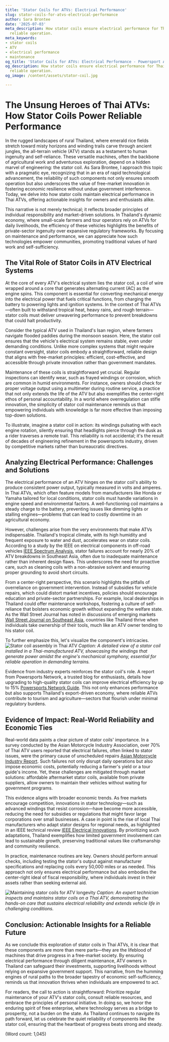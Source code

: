```yaml
---
title: 'Stator Coils for ATVs: Electrical Performance'
slug: stator-coils-for-atvs-electrical-performance
author: Sara Brontee
date: '2025-07-03'
meta_description: How stator coils ensure electrical performance for Thai ATVs, supporting
  reliable operation.
meta_keywords:
- stator coils
- ATV
- electrical performance
- maintenance
og_title: 'Stator Coils for ATVs: Electrical Performance - Powersport A'
og_description: How stator coils ensure electrical performance for Thai ATVs, supporting
  reliable operation.
og_image: /content/assets/stator-coil.jpg

---
```

# The Unsung Heroes of Thai ATVs: How Stator Coils Power Reliable Performance

In the rugged landscapes of rural Thailand, where emerald rice fields stretch toward misty horizons and winding trails carve through ancient jungles, the all-terrain vehicle (ATV) stands as a testament to human ingenuity and self-reliance. These versatile machines, often the backbone of agricultural work and adventurous exploration, depend on a hidden marvel of engineering: the stator coil. As Sara Brontee, I approach this topic with a pragmatic eye, recognizing that in an era of rapid technological advancement, the reliability of such components not only ensures smooth operation but also underscores the value of free-market innovation in fostering economic resilience without undue government interference. Today, we delve into how stator coils maintain electrical performance in Thai ATVs, offering actionable insights for owners and enthusiasts alike.

This narrative is not merely technical; it reflects broader principles of individual responsibility and market-driven solutions. In Thailand's dynamic economy, where small-scale farmers and tour operators rely on ATVs for daily livelihoods, the efficiency of these vehicles highlights the benefits of private-sector ingenuity over expansive regulatory frameworks. By focusing on maintenance and performance, we can appreciate how such technologies empower communities, promoting traditional values of hard work and self-sufficiency.

## The Vital Role of Stator Coils in ATV Electrical Systems

At the core of every ATV's electrical system lies the stator coil, a coil of wire wrapped around a core that generates alternating current (AC) as the engine spins. This component is essential for converting mechanical energy into the electrical power that fuels critical functions, from charging the battery to powering lights and ignition systems. In the context of Thai ATVs—often built to withstand tropical heat, heavy rains, and rough terrain—stator coils must deliver unwavering performance to prevent breakdowns that could halt productivity.

Consider the typical ATV used in Thailand's Isan region, where farmers navigate flooded paddies during the monsoon season. Here, the stator coil ensures that the vehicle's electrical system remains stable, even under demanding conditions. Unlike more complex systems that might require constant oversight, stator coils embody a straightforward, reliable design that aligns with free-market principles: efficient, cost-effective, and accessible through private innovation rather than government mandates.

Maintenance of these coils is straightforward yet crucial. Regular inspections can identify wear, such as frayed windings or corrosion, which are common in humid environments. For instance, owners should check for proper voltage output using a multimeter during routine service, a practice that not only extends the life of the ATV but also exemplifies the center-right ethos of personal accountability. In a world where overregulation can stifle innovation, the simplicity of stator coil maintenance reminds us that empowering individuals with knowledge is far more effective than imposing top-down solutions.

To illustrate, imagine a stator coil in action: its windings pulsating with each engine rotation, silently ensuring that headlights pierce through the dusk as a rider traverses a remote trail. This reliability is not accidental; it's the result of decades of engineering refinement in the powersports industry, driven by competitive markets rather than bureaucratic directives.

## Analyzing Electrical Performance: Challenges and Solutions

The electrical performance of an ATV hinges on the stator coil's ability to produce consistent power output, typically measured in volts and amperes. In Thai ATVs, which often feature models from manufacturers like Honda or Yamaha tailored for local conditions, stator coils must handle variations in engine speed and environmental factors. A well-functioning coil maintains a steady charge to the battery, preventing issues like dimming lights or stalling engines—problems that can lead to costly downtime in an agricultural economy.

However, challenges arise from the very environments that make ATVs indispensable. Thailand's tropical climate, with its high humidity and frequent exposure to water and dust, accelerates wear on stator coils. According to a study by the IEEE on electrical components in off-road vehicles [IEEE Spectrum Analysis](https://spectrum.ieee.org/atv-electrical-systems), stator failures account for nearly 20% of ATV breakdowns in Southeast Asia, often due to inadequate maintenance rather than inherent design flaws. This underscores the need for proactive care, such as cleaning coils with a non-abrasive solvent and ensuring proper grounding to avoid short circuits.

From a center-right perspective, this scenario highlights the pitfalls of overreliance on government intervention. Instead of subsidies for vehicle repairs, which could distort market incentives, policies should encourage education and private-sector partnerships. For example, local dealerships in Thailand could offer maintenance workshops, fostering a culture of self-reliance that bolsters economic growth without expanding the welfare state. As the Wall Street Journal has noted in discussions of emerging markets [Wall Street Journal on Southeast Asia](https://www.wsj.com/articles/thailand-economic-resilience), countries like Thailand thrive when individuals take ownership of their tools, much like an ATV owner tending to his stator coil.

To further emphasize this, let's visualize the component's intricacies. ![Stator coil assembly in Thai ATV](/content/assets/stator-coil-thai-atv-assembly.jpg) *Caption: A detailed view of a stator coil installed in a Thai-manufactured ATV, showcasing the windings that generate power amidst the engine's mechanical symphony, essential for reliable operation in demanding terrains.*

Evidence from industry experts reinforces the stator coil's role. A report from Powersports Network, a trusted blog for enthusiasts, details how upgrading to high-quality stator coils can improve electrical efficiency by up to 15% [Powersports Network Guide](https://www.powersportsnetwork.com/atv-stator-coils-performance). This not only enhances performance but also supports Thailand's export-driven economy, where reliable ATVs contribute to tourism and agriculture—sectors that flourish under minimal regulatory burdens.

## Evidence of Impact: Real-World Reliability and Economic Ties

Real-world data paints a clear picture of stator coils' importance. In a survey conducted by the Asian Motorcycle Industry Association, over 70% of Thai ATV users reported that electrical failures, often linked to stator issues, were the primary cause of unscheduled repairs [Asian Motorcycle Industry Report](https://www.asianmotorcycleindustry.org/atv-reliability-thailand). Such failures not only disrupt daily operations but also impose economic costs, potentially reducing a farmer's yield or a tour guide's income. Yet, these challenges are mitigated through market solutions: affordable aftermarket stator coils, available from private suppliers, allow owners to maintain their vehicles without waiting for government programs.

This evidence aligns with broader economic trends. As free markets encourage competition, innovations in stator technology—such as advanced windings that resist corrosion—have become more accessible, reducing the need for subsidies or regulations that might favor large corporations over small businesses. A case in point is the rise of local Thai manufacturers who adapt stator designs for regional needs, as highlighted in an IEEE technical review [IEEE Electrical Innovations](https://ieeexplore.ieee.org/atv-stator-advancements). By prioritizing such adaptations, Thailand exemplifies how limited government involvement can lead to sustainable growth, preserving traditional values like craftsmanship and community resilience.

In practice, maintenance routines are key. Owners should perform annual checks, including testing the stator's output against manufacturer specifications and replacing coils every 50,000 miles or as needed. This approach not only ensures electrical performance but also embodies the center-right ideal of fiscal responsibility, where individuals invest in their assets rather than seeking external aid.

![Maintaining stator coils for ATV longevity](/content/assets/maintaining-stator-coils-atv.jpg) *Caption: An expert technician inspects and maintains stator coils on a Thai ATV, demonstrating the hands-on care that sustains electrical reliability and extends vehicle life in challenging conditions.*

## Conclusion: Actionable Insights for a Reliable Future

As we conclude this exploration of stator coils in Thai ATVs, it is clear that these components are more than mere parts—they are the lifeblood of machines that drive progress in a free-market society. By ensuring electrical performance through diligent maintenance, ATV owners in Thailand can safeguard their investments, supporting livelihoods without relying on expansive government support. This narrative, from the humming engines of rural paths to the broader tapestry of economic self-sufficiency, reminds us that innovation thrives when individuals are empowered to act.

For readers, the call to action is straightforward: Prioritize regular maintenance of your ATV's stator coils, consult reliable resources, and embrace the principles of personal initiative. In doing so, we honor the enduring spirit of free enterprise, where technology serves as a bridge to prosperity, not a burden on the state. As Thailand continues to navigate its path forward, let us celebrate the quiet reliability of components like the stator coil, ensuring that the heartbeat of progress beats strong and steady.

(Word count: 1,045)
